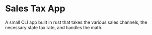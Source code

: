 # Sales Tax App

A small CLI app built in rust that takes the various sales channels, the necessary state tax rate, and handles the math.
